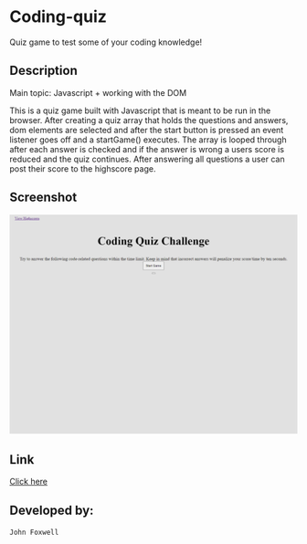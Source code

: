 # Coding-quiz
Quiz game to test some of your coding knowledge!


## Description
Main topic: Javascript + working with the DOM

This is a quiz game built with Javascript that is meant to be run in the browser. After creating a quiz array that holds the questions and answers, dom elements are selected and after the start button is pressed an event listener goes off and a startGame() executes. The array is looped through after each answer is checked and if the answer is wrong a users score is reduced and the quiz continues. After answering all questions a user can post their score to the highscore page.


## Screenshot
![Full page screenshot](./assests/coding-quiz_index.html.png)


## Link
[Click here](https://johnfoxwell.github.io/coding-quiz/)


## Developed by:
```
John Foxwell
```
